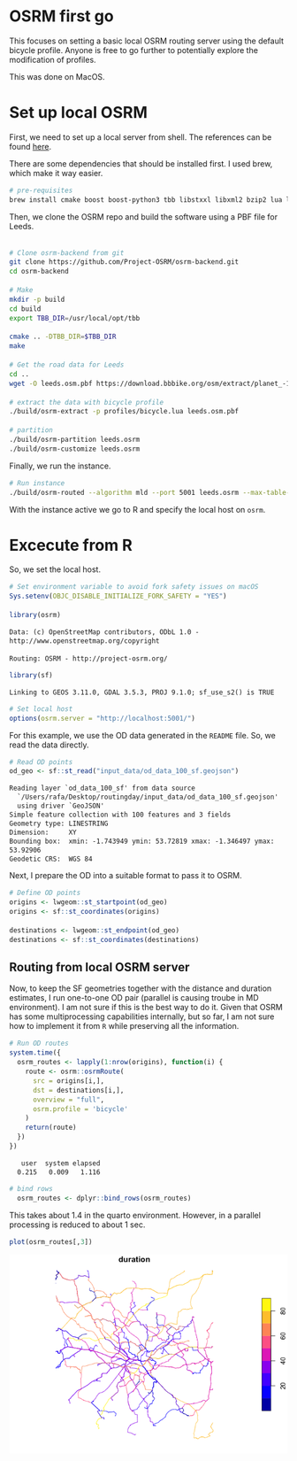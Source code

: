 # OSRM first go

This focuses on setting a basic local OSRM routing server using the
default bicycle profile. Anyone is free to go further to potentially
explore the modification of profiles.

This was done on MacOS.

# Set up local OSRM

First, we need to set up a local server from shell. The references can
be found [here](https://github.com/Project-OSRM/osrm-backend).

There are some dependencies that should be installed first. I used brew,
which make it way easier.

``` bash
# pre-requisites
brew install cmake boost boost-python3 tbb libstxxl libxml2 bzip2 lua luajit libzip openssl pkg-config
```

Then, we clone the OSRM repo and build the software using a PBF file for
Leeds.

``` bash

# Clone osrm-backend from git
git clone https://github.com/Project-OSRM/osrm-backend.git
cd osrm-backend

# Make
mkdir -p build
cd build
export TBB_DIR=/usr/local/opt/tbb

cmake .. -DTBB_DIR=$TBB_DIR
make

# Get the road data for Leeds
cd ..
wget -O leeds.osm.pbf https://download.bbbike.org/osm/extract/planet_-1.6757,53.7141_-1.4287,53.879.osm.pbf

# extract the data with bicycle profile
./build/osrm-extract -p profiles/bicycle.lua leeds.osm.pbf

# partition
./build/osrm-partition leeds.osrm
./build/osrm-customize leeds.osrm
```

Finally, we run the instance.

``` bash
# Run instance
./build/osrm-routed --algorithm mld --port 5001 leeds.osrm --max-table-size 100000
```

With the instance active we go to R and specify the local host on
`osrm`.

# Excecute from R

So, we set the local host.

``` r
# Set environment variable to avoid fork safety issues on macOS
Sys.setenv(OBJC_DISABLE_INITIALIZE_FORK_SAFETY = "YES")

library(osrm)
```

    Data: (c) OpenStreetMap contributors, ODbL 1.0 - http://www.openstreetmap.org/copyright

    Routing: OSRM - http://project-osrm.org/

``` r
library(sf)
```

    Linking to GEOS 3.11.0, GDAL 3.5.3, PROJ 9.1.0; sf_use_s2() is TRUE

``` r
# Set local host
options(osrm.server = "http://localhost:5001/")
```

For this example, we use the OD data generated in the `README` file. So,
we read the data directly.

``` r
# Read OD points
od_geo <- sf::st_read("input_data/od_data_100_sf.geojson")
```

    Reading layer `od_data_100_sf' from data source 
      `/Users/rafa/Desktop/routingday/input_data/od_data_100_sf.geojson' 
      using driver `GeoJSON'
    Simple feature collection with 100 features and 3 fields
    Geometry type: LINESTRING
    Dimension:     XY
    Bounding box:  xmin: -1.743949 ymin: 53.72819 xmax: -1.346497 ymax: 53.92906
    Geodetic CRS:  WGS 84

Next, I prepare the OD into a suitable format to pass it to OSRM.

``` r
# Define OD points
origins <- lwgeom::st_startpoint(od_geo) 
origins <- sf::st_coordinates(origins)

destinations <- lwgeom::st_endpoint(od_geo) 
destinations <- sf::st_coordinates(destinations)
```

## Routing from local OSRM server

Now, to keep the SF geometries together with the distance and duration
estimates, I run one-to-one OD pair (parallel is causing troube in MD
environment). I am not sure if this is the best way to do it. Given that
OSRM has some multiprocessing capabilities internally, but so far, I am
not sure how to implement it from `R` while preserving all the
information.

``` r
# Run OD routes
system.time({
  osrm_routes <- lapply(1:nrow(origins), function(i) {
    route <- osrm::osrmRoute(
      src = origins[i,], 
      dst = destinations[i,], 
      overview = "full",
      osrm.profile = 'bicycle'
    )
    return(route)
  })
})
```

       user  system elapsed 
      0.215   0.009   1.116 

``` r
# bind rows
  osrm_routes <- dplyr::bind_rows(osrm_routes)
```

This takes about 1.4 in the quarto environment. However, in a parallel
processing is reduced to about 1 sec.

``` r
plot(osrm_routes[,3])
```

![](osrm_firstgo_files/figure-commonmark/unnamed-chunk-5-1.png)
